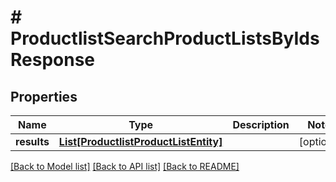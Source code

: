 # # ProductlistSearchProductListsByIdsResponse


## Properties 


Name | Type | Description | Notes
------------ | ------------- | ------------- | -------------
**results**| [**List[ProductlistProductListEntity]**](ProductlistProductListEntity.md) |   | [optional]


[[Back to Model list]](../../README.md#models) [[Back to API list]](../../README.md#endpoints) [[Back to README]](../../README.md)

